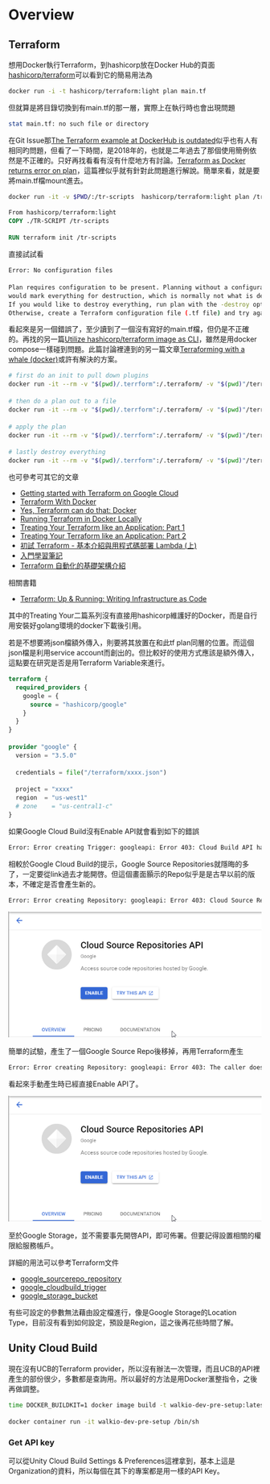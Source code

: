 # Overview

## Terraform

想用Docker執行Terraform，到hashicorp放在Docker Hub的頁面[hashicorp/terraform](https://www.mrjamiebowman.com/software-development/docker/running-terraform-in-docker-locally/)可以看到它的簡易用法為

```sh
docker run -i -t hashicorp/terraform:light plan main.tf
```

但就算是將目錄切換到有main.tf的那一層，實際上在執行時也會出現問題

```sh
stat main.tf: no such file or directory
```

在Git Issue那[The Terraform example at DockerHub is outdated](https://github.com/hashicorp/docker-hub-images/issues/58)似乎也有人有相同旳問題，但看了一下時間，是2018年的，也就是二年過去了那個使用簡例依然是不正確的。只好再找看看有沒有什麼地方有討論。[Terraform as Docker returns error on plan](https://stackoverflow.com/questions/60366661/terraform-as-docker-returns-error-on-plan)，這篇裡似乎就有針對此問題進行解說。簡單來看，就是要將main.tf檔mount進去。

```sh
docker run -it -v $PWD/:/tr-scripts  hashicorp/terraform:light plan /tr-scripts/
```

```Dockerfile
From hashicorp/terraform:light
COPY ./TR-SCRIPT /tr-scripts

RUN terraform init /tr-scripts
```

直接試試看

```sh
Error: No configuration files

Plan requires configuration to be present. Planning without a configuration
would mark everything for destruction, which is normally not what is desired.
If you would like to destroy everything, run plan with the -destroy option.
Otherwise, create a Terraform configuration file (.tf file) and try again.
```

看起來是另一個錯誤了，至少讀到了一個沒有寫好的main.tf檔，但仍是不正確的。再找的另一篇[Utilize hashicorp/terraform image as CLI](https://discuss.hashicorp.com/t/utilize-hashicorp-terraform-image-as-cli/4794)，雖然是用docker compose一樣碰到問題。此篇討論裡連到的另一篇文章[Terraforming with a whale (docker)](https://blog.elreydetoda.site/docker-terraform/#generalcommands)或許有解決的方案。


```sh
# first do an init to pull down plugins
docker run -it --rm -v "$(pwd)/.terrform":/.terraform/ -v "$(pwd)"/terraform:/terraform hashicorp/terraform:light init /terraform/

# then do a plan out to a file
docker run -it --rm -v "$(pwd)/.terrform":/.terraform/ -v "$(pwd)"/terraform:/terraform hashicorp/terraform:light plan -out /terraform/main.plan /terraform/

# apply the plan
docker run -it --rm -v "$(pwd)/.terrform":/.terraform/ -v "$(pwd)"/terraform:/terraform hashicorp/terraform:light apply -state /terraform/main.tfstate /terraform/main.plan

# lastly destroy everything
docker run -it --rm -v "$(pwd)/.terrform":/.terraform/ -v "$(pwd)"/terraform:/terraform hashicorp/terraform:light destroy -auto-approve -state /terraform/main.tfstate /terraform/
```

也可參考可其它的文章

- [Getting started with Terraform on Google Cloud](https://cloud.google.com/community/tutorials/getting-started-on-gcp-with-terraform)
- [Terraform With Docker](https://www.vic-l.com/terraform-with-docker/)
- [Yes, Terraform can do that: Docker](https://www.phillipsj.net/posts/yes-terraform-can-do-that-docker/)
- [Running Terraform in Docker Locally](https://www.mrjamiebowman.com/software-development/docker/running-terraform-in-docker-locally/)
- [Treating Your Terraform like an Application: Part 1](https://medium.com/capital-one-tech/treating-your-terraform-like-an-application-why-terraform-in-a-docker-container-31e802314b4)
- [Treating Your Terraform like an Application: Part 2](https://medium.com/capital-one-tech/treating-your-terraform-like-an-application-how-to-dockerize-terraform-5d7edac741fc)
- [初試 Terraform - 基本介紹與用程式碼部署 Lambda (上)](https://yuanchieh.page/posts/2019-10-31_try-terraform/)
- [入門學習筆記](https://godleon.github.io/blog/DevOps/terraform-getting-started/)
- [Terraform 自動化的基礎架構介紹](https://medium.com/@chihsuan/terraform-%E8%87%AA%E5%8B%95%E5%8C%96%E7%9A%84%E5%9F%BA%E7%A4%8E%E6%9E%B6%E6%A7%8B%E4%BB%8B%E7%B4%B9-f827e8975e98)

相關書籍

- [Terraform: Up & Running: Writing Infrastructure as Code](https://www.amazon.com/-/zh_TW/Terraform-Running-Writing-Infrastructure-Code-ebook-dp-B07XKF258P/dp/B07XKF258P/ref=mt_other?_encoding=UTF8&me=&qid=)

其中的Treating Your二篇系列沒有直接用hashicorp維護好的Docker，而是自行用安裝好golang環境的docker下載後引用。

若是不想要將json檔額外傳入，則要將其放置在和此tf plan同層的位置。而這個json檔是利用service account而創出的。但比較好的使用方式應該是額外傳入，這點要在研究是否是用Terraform Variable來進行。

```tf
terraform {
  required_providers {
    google = {
      source = "hashicorp/google"
    }
  }
}

provider "google" {
  version = "3.5.0"

  credentials = file("/terraform/xxxx.json")

  project = "xxxx"
  region  = "us-west1"
  # zone    = "us-central1-c"
}
```

如果Google Cloud Build沒有Enable API就會看到如下的錯誤

```sh
Error: Error creating Trigger: googleapi: Error 403: Cloud Build API has not been used in project 370463943785 before or it is disabled. Enable it by visiting https://console.developers.google.com/apis/api/cloudbuild.googleapis.com/overview?project=370463943785 then retry. If you enabled this API recently, wait a few minutes for the action to propagate to our systems and retry.
```

相較於Google Cloud Build的提示，Google Source Repositories就隱晦的多了，一定要從link過去才能開啓。但這個畫面顥示的Repo似乎是是古早以前的版本，不確定是否會產生新的。

```sh
Error: Error creating Repository: googleapi: Error 403: Cloud Source Repositories API has not been used in project 370463943785 before or it is disabled. Enable it by visiting https://console.developers.google.com/apis/api/sourcerepo.googleapis.com/overview?project=370463943785 then retry. If you enabled this API recently, wait a few minutes for the action to propagate to our systems and retry.
```

![Google Source Repo Enable](./Screenshots/M9cVZSYyTr.png)

簡單的試驗，產生了一個Google Source Repo後移掉，再用Terraform產生

```sh
Error: Error creating Repository: googleapi: Error 403: The caller does not have permission
```

看起來手動產生時已經直接Enable API了。

![Google Cloud API Overview](./Screenshots/M9cVZSYyTr.png)

至於Google Storage，並不需要事先開啓API，即可佈署。但要記得設置相關的權限給服務帳戶。

詳細的用法可以參考Terraform文件

- [google_sourcerepo_repository](https://www.terraform.io/docs/providers/google/r/sourcerepo_repository.html)
- [google_cloudbuild_trigger](https://www.terraform.io/docs/providers/google/r/cloudbuild_trigger.html)
- [google_storage_bucket](https://www.terraform.io/docs/providers/google/r/storage_bucket.html)

有些可設定的參數無法藉由設定檔進行，像是Google Storage的Location Type，目前沒有看到如何設定，預設是Region，這之後再花些時間了解。

## Unity Cloud Build

現在沒有UCB的Terraform provider，所以沒有辦法一次管理，而且UCB的API裡產生的部份很少，多數都是查詢用。所以最好的方法是用Docker滙整指令，之後再做調整。

```sh
time DOCKER_BUILDKIT=1 docker image build -t walkio-dev-pre-setup:latest --no-cache --build-arg PROJECT_ID="walkio-271711" --build-arg ORG_ID="apprenticegc" --build-arg UCB_API_KEY="$(cat ./secret-info/secrets/unity-cloud-build.txt)" --build-arg GCS_BUCKET="joybrick-walkio-dev" -f ./push-to-build-repo/Dockerfile-release .

docker container run -it walkio-dev-pre-setup /bin/sh
```

### Get API key

可以從Unity Cloud Build Settings & Preferences這裡拿到，基本上這是Organization的資料，所以每個在其下的專案都是用一樣的API Key。
